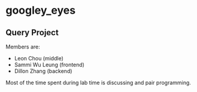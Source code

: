 # googley_eyes
Query Project
-------------
Members are: 
- Leon Chou (middle)
- Sammi Wu Leung (frontend)
- Dillon Zhang (backend)

Most of the time spent during lab time is discussing and pair programming. 
